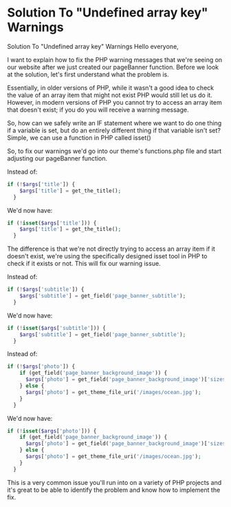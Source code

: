 # Solution To "Undefined array key" Warnings

Solution To "Undefined array key" Warnings
Hello everyone,

I want to explain how to fix the PHP warning messages that we're seeing on our website after we just created our pageBanner function. Before we look at the solution, let's first understand what the problem is.

Essentially, in older versions of PHP, while it wasn't a good idea to check the value of an array item that might not exist PHP would still let us do it. However, in modern versions of PHP you cannot try to access an array item that doesn't exist; if you do you will receive a warning message.

So, how can we safely write an IF statement where we want to do one thing if a variable is set, but do an entirely different thing if that variable isn't set? Simple, we can use a function in PHP called isset()

So, to fix our warnings we'd go into our theme's functions.php file and start adjusting our pageBanner function.

Instead of:

```php
if (!$args['title']) {
    $args['title'] = get_the_title();
  }
```

We'd now have:

```php
if (!isset($args['title'])) {
    $args['title'] = get_the_title();
  }
```

The difference is that we're not directly trying to access an array item if it doesn't exist, we're using the specifically designed isset tool in PHP to check if it exists or not. This will fix our warning issue.

Instead of:

```php
if (!$args['subtitle']) {
    $args['subtitle'] = get_field('page_banner_subtitle');
  }
```

We'd now have:

```php
if (!isset($args['subtitle'])) {
    $args['subtitle'] = get_field('page_banner_subtitle');
  }
```

Instead of:

```php
if (!$args['photo']) {
    if (get_field('page_banner_background_image')) {
      $args['photo'] = get_field('page_banner_background_image')['sizes']['pageBanner'];
    } else {
      $args['photo'] = get_theme_file_uri('/images/ocean.jpg');
    }
  }
```

We'd now have:

```php
if (!isset($args['photo'])) {
    if (get_field('page_banner_background_image')) {
      $args['photo'] = get_field('page_banner_background_image')['sizes']['pageBanner'];
    } else {
      $args['photo'] = get_theme_file_uri('/images/ocean.jpg');
    }
  }
```

This is a very common issue you'll run into on a variety of PHP projects and it's great to be able to identify the problem and know how to implement the fix.
